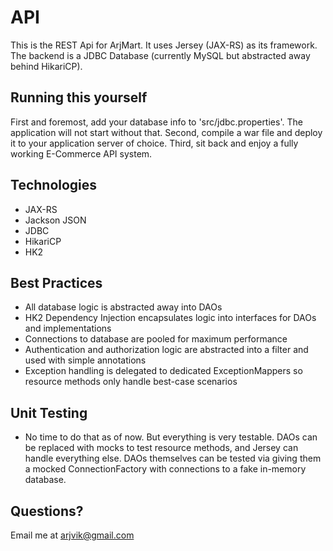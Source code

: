 # API
This is the REST Api for ArjMart. It uses Jersey (JAX-RS) as its framework. The backend is a JDBC Database (currently MySQL but abstracted away behind HikariCP).

## Running this yourself
First and foremost, add your database info to 'src/jdbc.properties'. The application will not start without that. Second, compile a war file and deploy it to your application server of choice. Third, sit back and enjoy a fully working E-Commerce API system.

## Technologies
- JAX-RS
- Jackson JSON
- JDBC
- HikariCP
- HK2

## Best Practices
- All database logic is abstracted away into DAOs
- HK2 Dependency Injection encapsulates logic into interfaces for DAOs and implementations
- Connections to database are pooled for maximum performance
- Authentication and authorization logic are abstracted into a filter and used with simple annotations
- Exception handling is delegated to dedicated ExceptionMappers so resource methods only handle best-case scenarios

## Unit Testing
- No time to do that as of now. But everything is very testable. DAOs can be replaced with mocks to test resource methods, and Jersey can handle everything else. DAOs themselves can be tested via giving them a mocked ConnectionFactory with connections to a fake in-memory database.

## Questions?
Email me at arjvik@gmail.com